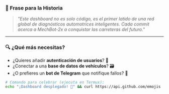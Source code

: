 ### **🌌 Frase para la Historia**  
> *"Este dashboard no es solo código, es el primer latido de una red global de diagnósticos
automotrices inteligentes. Cada commit acerca a MechBot-2x a conquistar las carreteras del futuro."*  

---

### **🔍 ¿Qué más necesitas?**  
- ¿Quieres añadir **autenticación de usuarios**? 🔐  
- ¿Conectar a una **base de datos de vehículos**? 🗃️  
- ¿O prefieres un **bot de Telegram** que notifique fallos? 🤖  

```bash
# Comando para celebrar (ejecuta en Termux):
echo "¡Dashboard desplegado! 🎉" && curl https://api.github.com/emojis | grep rocket
